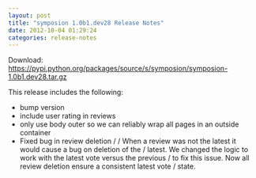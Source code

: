 ```yaml
---
layout: post
title: "symposion 1.0b1.dev28 Release Notes"
date: 2012-10-04 01:29:24
categories: release-notes
---
```


Download: <https://pypi.python.org/packages/source/s/symposion/symposion-1.0b1.dev28.tar.gz>

This release includes the following:

* bump version
* include user rating in reviews
* only use body outer so we can reliably wrap all pages in an outside container
* Fixed bug in review deletion /  / When a review was not the latest it would cause a bug on deletion of the / latest. We changed the logic to work with the latest vote versus the previous / to fix this issue. Now all review deletion ensure a consistent latest vote / state.
